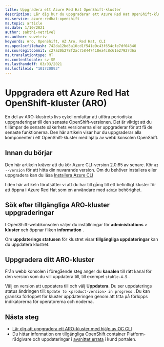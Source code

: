```yaml
---
title: Uppgradera ett Azure Red Hat OpenShift-kluster
description: Lär dig hur du uppgraderar ett Azure Red Hat OpenShift-kluster som kör OpenShift 4
ms.service: azure-redhat-openshift
ms.topic: article
ms.date: 1/10/2021
author: sakthi-vetrivel
ms.author: suvetriv
keywords: Aro, OpenShift, AZ Aro, Red Hat, CLI
ms.openlocfilehash: 742da12bd3a10cd1f541e9c43f654cfe7df04340
ms.sourcegitcommit: c27a20b278f2ac758447418ea4c8c61e27927d6a
ms.translationtype: MT
ms.contentlocale: sv-SE
ms.lasthandoff: 03/03/2021
ms.locfileid: "101720893"
---
```

# <a name="upgrade-an-azure-red-hat-openshift-aro-cluster"></a>Uppgradera ett Azure Red Hat OpenShift-kluster (ARO)

En del av ARO-klustrets livs cykel omfattar att utföra periodiska uppgraderingar till den senaste OpenShift-versionen. Det är viktigt att du tillämpar de senaste säkerhets versionerna eller uppgraderar för att få de senaste funktionerna. Den här artikeln visar hur du uppgraderar alla komponenter i ett OpenShift-kluster med hjälp av webb konsolen OpenShift.

## <a name="before-you-begin"></a>Innan du börjar

Den här artikeln kräver att du kör Azure CLI-version 2.0.65 av senare. Kör `az --version` för att hitta din nuvarande version. Om du behöver installera eller uppgradera kan du läsa [Installera Azure CLI](/cli/azure/install-azure-cli)

I den här artikeln förutsätter vi att du har till gång till ett befintligt kluster för att öppna i Azure Red Hat som en användare med `admin` behörighet.

## <a name="check-for-available-aro-cluster-upgrades"></a>Sök efter tillgängliga ARO-kluster uppgraderingar

I OpenShift-webbkonsolen väljer du inställningar för **administrations**  >  **kluster** och öppnar fliken **information** .

Om **uppdaterings statusen** för klustret visar **tillgängliga uppdateringar** kan du uppdatera klustret.

## <a name="upgrade-your-aro-cluster"></a>Uppgradera ditt ARO-kluster

Från webb konsolen i föregående steg anger du **kanalen** till rätt kanal för den version som du vill uppdatera till, till exempel `stable-4.5` .

Välj en version att uppdatera till och välj **Uppdatera**. Du ser uppdaterings status ändringen till: `Update to <product-version> in progress` . Du kan granska förloppet för kluster uppdateringen genom att titta på förlopps indikatorerna för operatorerna och noderna.

## <a name="next-steps"></a>Nästa steg
- [Lär dig att uppgradera ett ARO-kluster med hjälp av OC CLI](https://docs.openshift.com/container-platform/4.6/updating/updating-cluster-between-minor.html)
- Du hittar information om tillgängliga OpenShift container Platform-rådgivare och uppdateringar i [avsnittet errata](https://access.redhat.com/downloads/content/290/ver=4.6/rhel---8/4.6.0/x86_64/product-errata) i kund portalen.

